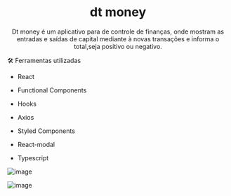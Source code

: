 <h1 align='center'>dt money</h1>

<p align='center'>Dt money é um aplicativo para de controle de finanças, onde mostram as entradas e saídas de capital mediante à novas transações e informa o total,seja positivo ou negativo.</p>



:hammer_and_wrench: Ferramentas utilizadas

- React

- Functional Components

- Hooks

- Axios

- Styled Components

- React-modal

- Typescript


![image](https://user-images.githubusercontent.com/30630150/114406593-0c54ca00-9b7e-11eb-8321-a72075e5fb2b.png)

![image](https://user-images.githubusercontent.com/30630150/114406745-2a222f00-9b7e-11eb-85a2-1c374b94e85e.png)


  
